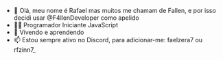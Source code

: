 - 👋 Olá, meu nome é Rafael mas muitos me chamam de Fallen, e por isso decidi usar @F4llenDeveloper como apelido  
- 👨‍💻 Programador Iniciante JavaScript
- 🌱 Vivendo e aprendendo
- 📫 Estou sempre ativo no Discord, para adicionar-me: faelzera7 ou rfzinn7_
